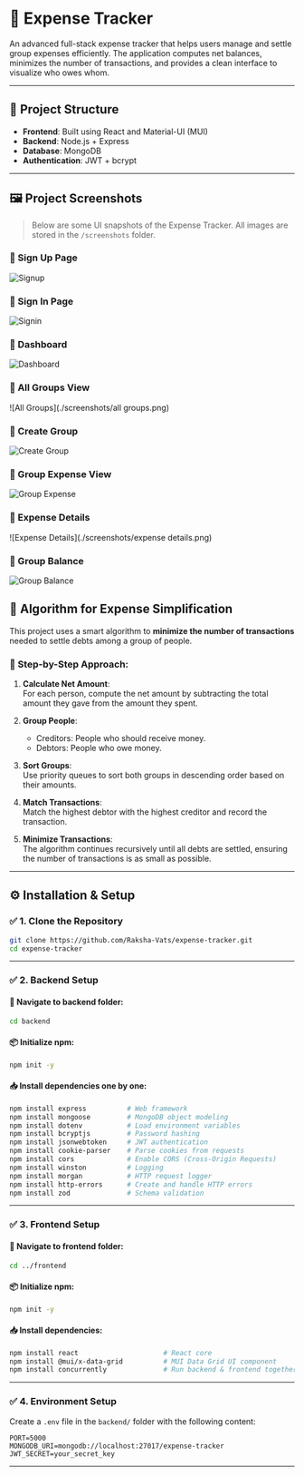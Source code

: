 # 💸 Expense Tracker

An advanced full-stack expense tracker that helps users manage and settle group expenses efficiently. The application computes net balances, minimizes the number of transactions, and provides a clean interface to visualize who owes whom.

---

## 📁 Project Structure

- **Frontend**: Built using React and Material-UI (MUI)
- **Backend**: Node.js + Express
- **Database**: MongoDB
- **Authentication**: JWT + bcrypt

---
## 🖼️ Project Screenshots

> Below are some UI snapshots of the Expense Tracker. All images are stored in the `/screenshots` folder.

### 📌 Sign Up Page
![Signup](./screenshots/signup.png)

### 📌 Sign In Page
![Signin](./screenshots/signin.png)

### 📌 Dashboard
![Dashboard](./screenshots/Dashboard.png)

### 📌 All Groups View
![All Groups](./screenshots/all groups.png)

### 📌 Create Group
![Create Group](./screenshots/create_group.png)

### 📌 Group Expense View
![Group Expense](./screenshots/group_expense.png)

### 📌 Expense Details
![Expense Details](./screenshots/expense details.png)

### 📌 Group Balance
![Group Balance](./screenshots/group_balance.png)


## 🧠 Algorithm for Expense Simplification

This project uses a smart algorithm to **minimize the number of transactions** needed to settle debts among a group of people.

### 📌 Step-by-Step Approach:

1. **Calculate Net Amount**:  
   For each person, compute the net amount by subtracting the total amount they gave from the amount they spent.

2. **Group People**:
   - Creditors: People who should receive money.
   - Debtors: People who owe money.

3. **Sort Groups**:  
   Use priority queues to sort both groups in descending order based on their amounts.

4. **Match Transactions**:  
   Match the highest debtor with the highest creditor and record the transaction.

5. **Minimize Transactions**:  
   The algorithm continues recursively until all debts are settled, ensuring the number of transactions is as small as possible.

---
## ⚙️ Installation & Setup

### ✅ 1. Clone the Repository

```bash
git clone https://github.com/Raksha-Vats/expense-tracker.git
cd expense-tracker
```

---

### ✅ 2. Backend Setup

#### 📁 Navigate to backend folder:
```bash
cd backend
```

#### 📦 Initialize npm:
```bash
npm init -y
```

#### 📥 Install dependencies one by one:

```bash
npm install express          # Web framework
npm install mongoose         # MongoDB object modeling
npm install dotenv           # Load environment variables
npm install bcryptjs         # Password hashing
npm install jsonwebtoken     # JWT authentication
npm install cookie-parser    # Parse cookies from requests
npm install cors             # Enable CORS (Cross-Origin Requests)
npm install winston          # Logging
npm install morgan           # HTTP request logger
npm install http-errors      # Create and handle HTTP errors
npm install zod              # Schema validation
```

---

### ✅ 3. Frontend Setup

#### 📁 Navigate to frontend folder:
```bash
cd ../frontend
```

#### 📦 Initialize npm:
```bash
npm init -y
```

#### 📥 Install dependencies:

```bash
npm install react                     # React core
npm install @mui/x-data-grid          # MUI Data Grid UI component
npm install concurrently              # Run backend & frontend together
```

---

### ✅ 4. Environment Setup

Create a `.env` file in the `backend/` folder with the following content:

```env
PORT=5000
MONGODB_URI=mongodb://localhost:27017/expense-tracker
JWT_SECRET=your_secret_key
```

---
